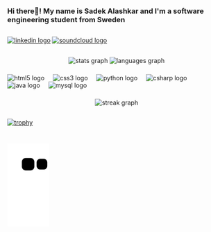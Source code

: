 

<h3 align="left">Hi there👋! My name is Sadek Alashkar and I'm a software engineering student from Sweden </h3>
<h2></h2>

###
<!-- Links -->
<div align="left">
  <a href="https://www.linkedin.com/in/sadek-a-468603314?utm_source=share&utm_campaign=share_via&utm_content=profile&utm_medium=android_app" target="_blank">
    <img src="https://img.shields.io/static/v1?message=LinkedIn&logo=linkedin&label=&color=2A5298&logoColor=white&labelColor=&style=for-the-badge" height="35" alt="linkedin logo" /></a> <a href="https://soundcloud.com/sadek-ashkar?ref=clipboard&p=a&c=1&si=1d8d6c7f94434575993fcd186a325a5a&utm_source=clipboard&utm_medium=text&utm_campaign=social_sharing" target="_blank">
    <img src="https://img.shields.io/static/v1?message=SoundCloud&logo=soundcloud&label=&color=333333&logoColor=white&labelColor=&style=for-the-badge" height="35" alt="soundcloud logo" /></a>
</div>
<h2></h2>

###
<!-- GitHub Stats and most used language -->

<div align="center">
  <img src="https://github-readme-stats.vercel.app/api?username=Ashkar99&hide_title=false&hide_rank=false&show_icons=true&include_all_commits=true&count_private=true&disable_animations=false&theme=monokai&locale=en&hide_border=false" height="150" alt="stats graph"  />
  <img src="https://github-readme-stats.vercel.app/api/top-langs?username=ashkar99&locale=en&hide_title=false&layout=compact&card_width=320&langs_count=6&theme=monokai&hide_border=false" height="150" alt="languages graph"  />
</div>

###
<!-- Programming language logos -->

<div align="left">
  <img src="https://cdn.jsdelivr.net/gh/devicons/devicon/icons/html5/html5-original.svg" height="30" alt="html5 logo"  />
  <img width="12" />
  <img src="https://cdn.jsdelivr.net/gh/devicons/devicon/icons/css3/css3-original.svg" height="30" alt="css3 logo"  />
  <img width="12" />
  <img src="https://cdn.jsdelivr.net/gh/devicons/devicon/icons/python/python-original.svg" height="30" alt="python logo"  />
  <img width="12" />
  <img src="https://cdn.jsdelivr.net/gh/devicons/devicon/icons/csharp/csharp-original.svg" height="30" alt="csharp logo"  />
  <img width="12" />
  <img src="https://cdn.jsdelivr.net/gh/devicons/devicon/icons/java/java-original.svg" height="30" alt="java logo"  />
  <img width="12" />
  <img src="https://cdn.jsdelivr.net/gh/devicons/devicon/icons/mysql/mysql-original.svg" height="30" alt="mysql logo"  />
</div>

###
<!-- Streaks --> 

<div align="center">
  <img src="https://streak-stats.demolab.com?user=ashkar99&locale=en&mode=daily&theme=monokai&hide_border=false&border_radius=5&order=3" height="220" alt="streak graph"  />
</div>

<h2></h2>

###
<!-- Trophies -->
[![trophy](https://github-profile-trophy.vercel.app/?username=ashkar99&theme=monokai)](https://github.com/ashkar99/github-profile-trophy)

### 
<br clear="both"> 
<img src="https://raw.githubusercontent.com/ashkar99/ashkar99/output/github-contribution-grid-snake.svg" alt="Snake animation" /> 


<!--
**ashkar99/ashkar99** is a ✨ _special_ ✨ repository because its `README.md` (this file) appears on your GitHub profile.

Here are some ideas to get you started:

- 🔭 I’m currently working on ...
- 🌱 I’m currently learning ...
- 👯 I’m looking to collaborate on ...
- 🤔 I’m looking for help with ...
- 💬 Ask me about ...
- 📫 How to reach me: ...
- 😄 Pronouns: ...
- ⚡ Fun fact: ...
-->
